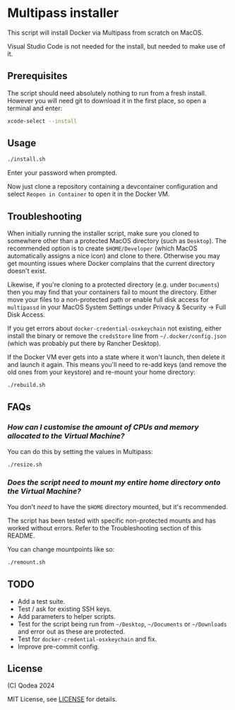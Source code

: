 # Multipass installer

This script will install Docker via Multipass from scratch on MacOS.

Visual Studio Code is not needed for the install, but needed to make use of it.

## Prerequisites

The script should need absolutely nothing to run from a fresh install. However
you will need git to download it in the first place, so open a terminal and
enter:

```sh
xcode-select --install
```

## Usage

```sh
./install.sh
```

Enter your password when prompted.

Now just clone a repository containing a devcontainer configuration and select
`Reopen in Container` to open it in the Docker VM.

## Troubleshooting

When initially running the installer script, make sure you cloned to somewhere
other than a protected MacOS directory (such as `Desktop`). The recommended
option is to create `$HOME/Developer` (which MacOS automatically assigns a nice
icon) and clone to there. Otherwise you may get mounting issues where Docker
complains that the current directory doesn't exist.

Likewise, if you're cloning to a protected directory (e.g. under `Documents`)
then you may find that your containers fail to mount the directory. Either move
your files to a non-protected path or enable full disk access for `multipassd`
in your MacOS System Settings under Privacy & Security -> Full Disk Access.

If you get errors about `docker-credential-osxkeychain` not existing, either
install the binary or remove the `credsStore` line from `~/.docker/config.json`
(which was probably put there by Rancher Desktop).

If the Docker VM ever gets into a state where it won't launch, then delete it
and launch it again. This means you'll need to re-add keys (and remove the old
ones from your keystore) and re-mount your home directory:

```sh
./rebuild.sh
```

## FAQs

### _How can I customise the amount of CPUs and memory allocated to the Virtual Machine?_

You can do this by setting the values in Multipass:

```sh
./resize.sh
```

### _Does the script need to mount my entire home directory onto the Virtual Machine?_

You don't _need_ to have the `$HOME` directory mounted, but it's recommended.

The script has been tested with specific non-protected mounts and has worked
without errors. Refer to the Troubleshooting section of this README.

You can change mountpoints like so:

```sh
./remount.sh
```

## TODO

-   Add a test suite.
-   Test / ask for existing SSH keys.
-   Add parameters to helper scripts.
-   Test for the script being run from `~/Desktop`, `~/Documents` or
    `~/Downloads` and error out as these are protected.
-   Test for `docker-credential-osxkeychain` and fix.
-   Improve pre-commit config.

## License

(C) Qodea 2024

MIT License, see [LICENSE](LICENSE) for details.
